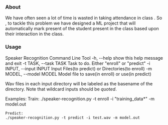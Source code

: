 ### About
We have often seen a lot of time is wasted in taking attendance in class . So , to tackle this problem we have designed a ML project that will automatically mark present of the student present in the class based upon their interaction in the class.



### Usage

Speaker Recognition Command Line Tool
  -h, --help            show this help message and exit
  -t TASK, --task TASK  Task to do. Either "enroll" or "predict"
  -i INPUT, --input INPUT
                        Input Files(to predict) or Directories(to enroll)
  -m MODEL, --model MODEL
                        Model file to save(in enroll) or use(in predict)

Wav files in each input directory will be labeled as the basename of the directory.
Note that wildcard inputs should be *quoted*.

Examples:
    Train:
    ./speaker-recognition.py -t enroll -i "training_data\*" -m model.out

    Predict:
    ./speaker-recognition.py -t predict -i test.wav -m model.out
```
